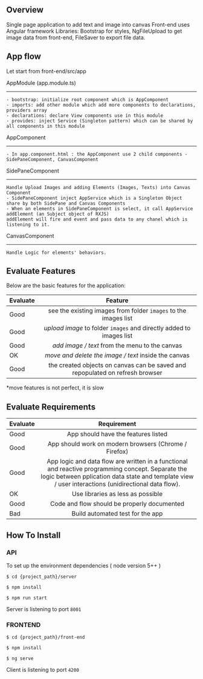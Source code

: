 ## Overview

Single page application to add text and image into canvas
Front-end uses Angular framework
Libraries: Bootstrap for styles, NgFileUpload to get image data from front-end, FileSaver to export file data.

## App flow

Let start from front-end/src/app

AppModule (app.module.ts)

---
    - bootstrap: initialize root component which is AppComponent
    - imports: add other module which add more components to declarations, providers array
    - declarations: declare View components use in this module
    - provides: inject Service (Singleton pattern) which can be shared by all components in this module

AppComponent

---
    - In app.component.html : the AppComponent use 2 child components - SidePaneComponent, CanvasComponent

SidePaneComponent

---
    Handle Upload Images and adding Elements (Images, Texts) into Canvas Component
    - SidePaneComponent inject AppService which is a Singleton Object share by both SidePane and Canvas Components
    - When an elements in SidePaneComponent is select, it call AppService addElement (an Subject object of RXJS)
    addElement will fire and event and pass data to any chanel which is listening to it.

CanvasComponent

---
    Handle Logic for elements' behaviors.

## Evaluate Features

Below are the basic features for the application:

| Evaluate | Feature |
|-----------|:-----------:|
| Good | see the existing images from folder `images` to the images list |
| Good | *upload image* to folder `images` and directly added to images list |
| Good | *add image / text* from the menu to the canvas |
| OK   | *move and delete the image / text* inside the canvas |
| Good | the created objects on canvas can be saved and repopulated on refresh browser |

*move features is not perfect, it is slow


## Evaluate Requirements

| Evaluate | Requirement |
|-----------|:-----------:|
| Good | App should have the features listed |
| Good | App should work on modern browsers (Chrome / Firefox)|
| Good | App logic and data flow are written in a functional and reactive programming concept. Separate the logic between pplication data state and template view / user interactions (unidirectional data flow).|
| OK   | Use libraries as less as possible|
| Good | Code and flow should be properly documented|
| Bad  | Build automated test for the app|


## How To Install

### API

To set up the environment dependencies ( node version 5++ )

```
$ cd {project_path}/server

$ npm install

$ npm run start
```

Server is listening to port `8001`

### FRONTEND

```
$ cd {project_path}/front-end

$ npm install

$ ng serve
```

Client is listening to port `4200`

